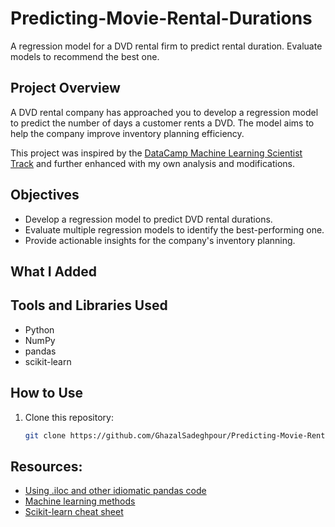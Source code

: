 # Predicting-Movie-Rental-Durations

A regression model for a DVD rental firm to predict rental duration. Evaluate models to recommend the best one.

## Project Overview
A DVD rental company has approached you to develop a regression model to predict the number of days a customer rents a DVD. The model aims to help the company improve inventory planning efficiency.

This project was inspired by the [DataCamp Machine Learning Scientist Track](https://www.datacamp.com/) and further enhanced with my own analysis and modifications.

## Objectives
- Develop a regression model to predict DVD rental durations.
- Evaluate multiple regression models to identify the best-performing one.
- Provide actionable insights for the company's inventory planning.

## What I Added

## Tools and Libraries Used
- Python
- NumPy
- pandas
- scikit-learn


## How to Use
1. Clone this repository:
   ```bash
   git clone https://github.com/GhazalSadeghpour/Predicting-Movie-Rental-Durations.git


## Resources:

- [Using .iloc and other idiomatic pandas code](https://www.datacamp.com/tutorial/pandas-idiomatic)
- [Machine learning methods](https://www.datacamp.com/blog/supervised-machine-learning)
- [Scikit-learn cheat sheet](https://www.datacamp.com/cheat-sheet/scikit-learn-cheat-sheet-python-machine-learning)

